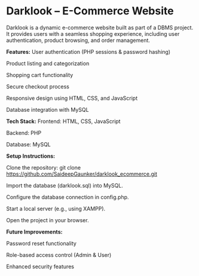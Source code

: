 # **Darklook – E-Commerce Website**
Darklook is a dynamic e-commerce website built as part of a DBMS project. It provides users with a seamless shopping experience, including user authentication, product browsing, and order management.

**Features:**
User authentication (PHP sessions & password hashing)

Product listing and categorization

Shopping cart functionality

Secure checkout process

Responsive design using HTML, CSS, and JavaScript

Database integration with MySQL

**Tech Stack:**
Frontend: HTML, CSS, JavaScript

Backend: PHP

Database: MySQL

**Setup Instructions:**

Clone the repository: git clone https://github.com/SaideepGaunker/darklook_ecommerce.git

Import the database (darklook.sql) into MySQL.

Configure the database connection in config.php.

Start a local server (e.g., using XAMPP).

Open the project in your browser.

**Future Improvements:**

Password reset functionality

Role-based access control (Admin & User)

Enhanced security features
